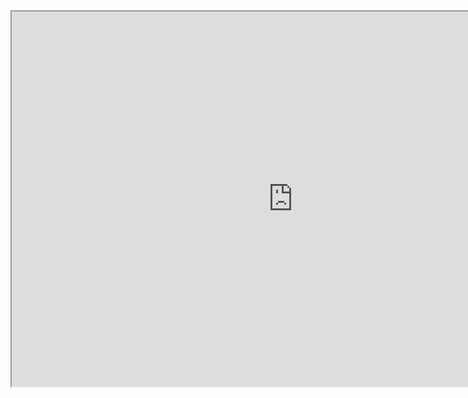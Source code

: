 <iframe src="https://aarcthom.github.io/panorama_test/" height="600" width="900" title="Panorama Demo"></iframe>